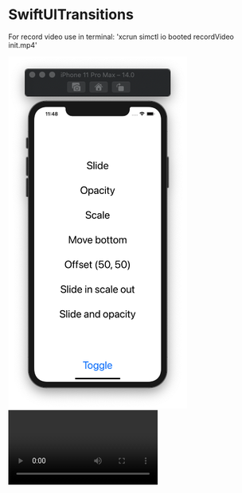 # SwiftUITransitions

For record video use in terminal: 'xcrun simctl io booted recordVideo init.mp4'

![](https://github.com/ram4ik/SwiftUITransitions/blob/main/SwiftUITransitions/Assets.xcassets/Screenshot%202020-08-06%20at%2011.48.32.imageset/Screenshot%202020-08-06%20at%2011.48.32.png)
![](https://github.com/ram4ik/SwiftUITransitions/blob/main/SwiftUITransitions/Assets.xcassets/init.dataset/init.mp4)
